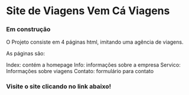 # Site de Viagens Vem Cá Viagens

### Em construção

O Projeto consiste em 4 páginas html, imitando uma agência de viagens.

As páginas são:

Index: contém a homepage
Info: informações sobre a empresa
Servico: Informações sobre viagens
Contato: formulário para contato

### Visite o site clicando no link abaixo! 
